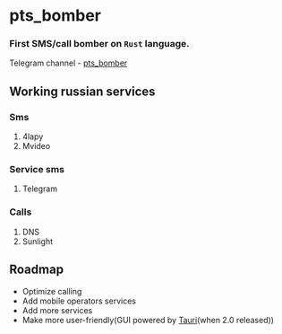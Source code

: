 # pts_bomber
### **First** SMS/call bomber on `Rust` language.

Telegram channel - [pts_bomber](https://t.me/pts_bomber)

## Working russian services
### Sms
1. 4lapy
2. Mvideo
### Service sms
1. Telegram
### Calls
1. DNS
2. Sunlight

## Roadmap
* Optimize calling
* Add mobile operators services
* Add more services
* Make more user-friendly(GUI powered by [Tauri](https://tauri.app/)(when 2.0 released))
